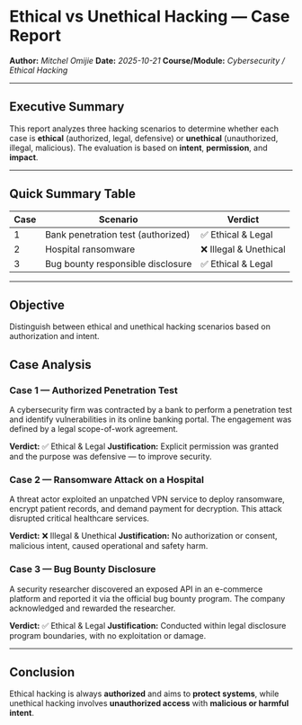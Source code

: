 # Ethical vs Unethical Hacking — Case Report

**Author:** *Mitchel Omijie*
**Date:** *2025-10-21*
**Course/Module:** *Cybersecurity / Ethical Hacking*

---

## Executive Summary

This report analyzes three hacking scenarios to determine whether each case is **ethical** (authorized, legal, defensive) or **unethical** (unauthorized, illegal, malicious). The evaluation is based on **intent**, **permission**, and **impact**.

---

## Quick Summary Table

| Case | Scenario                           | Verdict               |
| ---- | ---------------------------------- | --------------------- |
| 1    | Bank penetration test (authorized) | ✅ Ethical & Legal     |
| 2    | Hospital ransomware                | ❌ Illegal & Unethical |
| 3    | Bug bounty responsible disclosure  | ✅ Ethical & Legal     |

---

## Objective

Distinguish between ethical and unethical hacking scenarios based on authorization and intent.

## Case Analysis

### Case 1 — Authorized Penetration Test

A cybersecurity firm was contracted by a bank to perform a penetration test and identify vulnerabilities in its online banking portal. The engagement was defined by a legal scope-of-work agreement.

**Verdict:** ✅ Ethical & Legal
**Justification:** Explicit permission was granted and the purpose was defensive — to improve security.

### Case 2 — Ransomware Attack on a Hospital

A threat actor exploited an unpatched VPN service to deploy ransomware, encrypt patient records, and demand payment for decryption. This attack disrupted critical healthcare services.

**Verdict:** ❌ Illegal & Unethical
**Justification:** No authorization or consent, malicious intent, caused operational and safety harm.

### Case 3 — Bug Bounty Disclosure

A security researcher discovered an exposed API in an e-commerce platform and reported it via the official bug bounty program. The company acknowledged and rewarded the researcher.

**Verdict:** ✅ Ethical & Legal
**Justification:** Conducted within legal disclosure program boundaries, with no exploitation or damage.

---

## Conclusion

Ethical hacking is always **authorized** and aims to **protect systems**, while unethical hacking involves **unauthorized access** with **malicious or harmful intent**.

